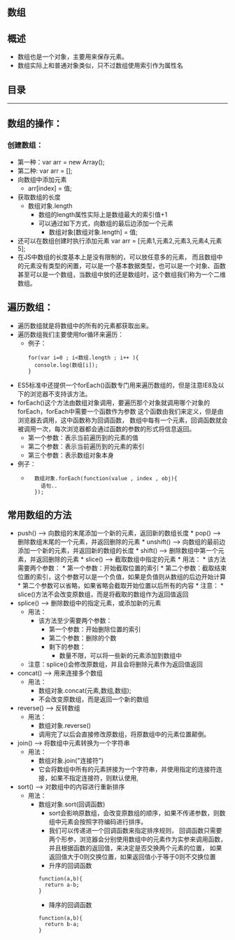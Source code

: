 ## 数组
## 概述
* 数组也是一个对象，主要用来保存元素。
* 数组实际上和普通对象类似，只不过数组使用索引作为属性名
## 目录
[](#)
***

## 数组的操作：
### 创建数组：
* 第一种：var arr = new Array();
* 第二种: var arr = [];
* 向数组中添加元素
  * arr[index] = 值;
* 获取数组的长度
  * 数组对象.length
    * 数组的length属性实际上是数组最大的索引值+1
    * 可以通过如下方式，向数组的最后边添加一个元素
      * 数组对象[数组对象.length] = 值;
* 还可以在数组创建时执行添加元素
  var arr = [元素1,元素2,元素3,元素4,元素5];
* 在JS中数组的长度基本上是没有限制的，可以放任意多的元素，
  而且数组中的元素没有类型的闲置，可以是一个基本数据类型，也可以是一个对象、函数
    甚至可以是一个数组，当数组中放的还是数组时，这个数组我们称为一个二维数组。
## 遍历数组：
  * 遍历数组就是将数组中的所有的元素都获取出来。
  * 遍历数组我们主要使用for循环来遍历：
    * 例子：
      ```
      for(var i=0 ; i<数组.length ; i++ ){
        console.log(数组[i]);
      }
      ```
  * ES5标准中还提供一个forEach()函数专门用来遍历数组的，但是注意IE8及以下的浏览器不支持该方法。
  * forEach()这个方法由数组对象调用，要遍历那个对象就调用哪个对象的forEach，forEach中需要一个函数作为参数
    这个函数由我们来定义，但是由浏览器去调用，这中函数称为回调函数，
      数组中每有一个元素，回调函数就会被调用一次，每次浏览器都会通过函数的参数的形式将信息返回。
      * 第一个参数：表示当前遍历到的元素的值
      * 第二个参数：表示当前遍历到的元素的索引
      * 第三个参数：表示数组对象本身
  * 例子：
    * ```
        数组对象.forEach(function(value , index , obj){
          语句..
        });
      ```
## 常用数组的方法
* push() --> 向数组的末尾添加一个新的元素，返回新的数组长度
		* pop() --> 删除数组末尾的一个元素，并返回删除的元素
		* unshift() --> 向数组的最前边添加一个新的元素，并返回新的数组的长度
		* shift() --> 删除数组中第一个元素，并返回删除的元素
		* slice() --> 截取数组中指定的元素
			* 用法：
				* 该方法需要两个参数：
					* 第一个参数：开始截取位置的索引
					* 第二个参数：截取结束位置的索引，这个参数可以是一个负值，如果是负值则从数组的后边开始计算
						* 第二个参数可以省略，如果省略会截取开始位置以后所有的内容
			* 注意：
				* slice()方法不会改变原数组，而是将截取的数组作为返回值返回
* splice() --> 删除数组中的指定元素，或添加新的元素
  * 用法：
    * 该方法至少需要两个参数：
      * 第一个参数：开始删除位置的索引
      * 第二个参数：删除的个数
      * 剩下的参数：
        * 数量不限，可以将一些新的元素添加到数组中
  * 注意：splice()会修改原数组，并且会将删除元素作为返回值返回
* concat() --> 用来连接多个数组
  * 用法：
    * 数组对象.concat(元素,数组,数组);
    * 不会改变原数组，而是返回一个新的数组
* reverse() --> 反转数组
  * 用法：
    * 数组对象.reverse()
    * 调用完了以后会直接修改原数组，将原数组中的元素位置颠倒。
* join() --> 将数组中元素转换为一个字符串
  * 用法：
    * 数组对象.join("连接符")
    * 它会将数组中所有的元素拼接为一个字符串，并使用指定的连接符连接，如果不指定连接符，则默认使用,
* sort() --> 对数组中的内容进行重新排序
  * 用法：
    * 数组对象.sort(回调函数)
      * sort会影响原数组，会改变原数组的顺序，如果不传递参数，则数组中元素会按照字符编码进行排序。
      * 我们可以传递进一个回调函数来指定排序规则，
      回调函数只需要两个形参，浏览器会分别使用数组中的元素作为实参来调用函数，
        并且根据函数的返回值，来决定是否交换两个元素的位置，
          如果返回值大于0则交换位置，如果返回值小于等于0则不交换位置
      * 升序的回调函数
      ```
      function(a,b){
        return a-b;
      }
      ```
      * 降序的回调函数
      ```
      function(a,b){
        return b-a;
      }
      ```